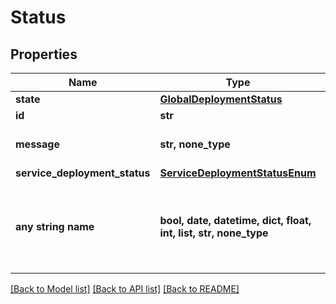 # Status


## Properties
Name | Type | Description | Notes
------------ | ------------- | ------------- | -------------
**state** | [**GlobalDeploymentStatus**](GlobalDeploymentStatus.md) |  | 
**id** | **str** |  | [optional] 
**message** | **str, none_type** | message related to the state | [optional] 
**service_deployment_status** | [**ServiceDeploymentStatusEnum**](ServiceDeploymentStatusEnum.md) |  | [optional] 
**any string name** | **bool, date, datetime, dict, float, int, list, str, none_type** | any string name can be used but the value must be the correct type | [optional]

[[Back to Model list]](../README.md#documentation-for-models) [[Back to API list]](../README.md#documentation-for-api-endpoints) [[Back to README]](../README.md)


